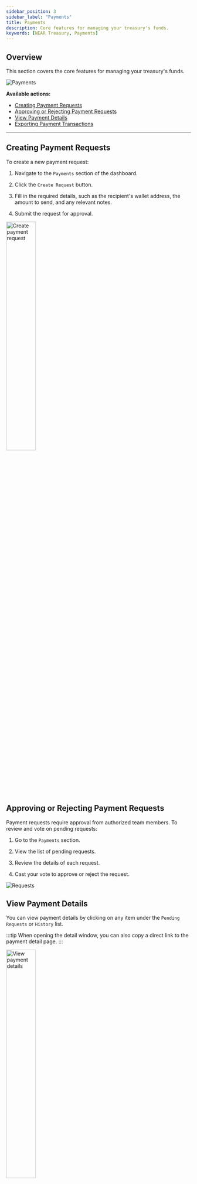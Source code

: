 ```yaml
---
sidebar_position: 3
sidebar_label: "Payments"
title: Payments
description: Core features for managing your treasury's funds.
keywords: [NEAR Treasury, Payments]
---
```


## Overview

This section covers the core features for managing your treasury's funds.

<div class="screenshot">

![Payments](/img/screens/payments.png)

</div>

**Available actions:**

- [Creating Payment Requests](#creating-payment-requests)
- [Approving or Rejecting Payment Requests](#approving-or-rejecting-payment-requests)
- [View Payment Details](#view-payment-details)
- [Exporting Payment Transactions](#exporting-payment-transactions)

---

## Creating Payment Requests

To create a new payment request:

1.  Navigate to the `Payments` section of the dashboard.
    
2.  Click the `Create Request` button.
    
3.  Fill in the required details, such as the recipient's wallet address, the amount to send, and any relevant notes.
    
4.  Submit the request for approval.

<div class="screenshot">
<img src="/img/payments/create.png" width="40%" alt="Create payment request" />
</div>


## Approving or Rejecting Payment Requests

Payment requests require approval from authorized team members. To review and vote on pending requests:

1.  Go to the `Payments` section.
    
2.  View the list of pending requests.
    
3.  Review the details of each request.
    
4.  Cast your vote to approve or reject the request.

<div class="screenshot">

![Requests](/img/payments/approve.png)

</div>

## View Payment Details

You can view payment details by clicking on any item under the `Pending Requests` or `History` list.

:::tip
When opening the detail window, you can also copy a direct link to the payment detail page.
:::

<div class="screenshot">
<img src="/img/payments/view.png" width="40%" alt="View payment details" />
</div>

## Exporting Payment Transactions

To export payment transaction records to a `.csv` file:

1.  Navigate to the `Payments` section.
    
2.  Switch to the `History` tab.
    
3.  Click the `Export as CSV` button.


<div class="screenshot">

![Export](/img/payments/csv-export.png)

</div>
